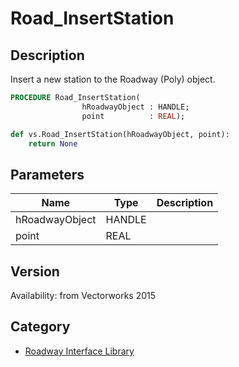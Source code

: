 # Road_InsertStation

## Description
Insert a new station to the Roadway (Poly) object.

```pascal
PROCEDURE Road_InsertStation(
				hRoadwayObject : HANDLE;
				point          : REAL);
```

```python
def vs.Road_InsertStation(hRoadwayObject, point):
    return None
```

## Parameters
|Name|Type|Description|
|---|---|---|
|hRoadwayObject|HANDLE|   |
|point|REAL|   |

## Version
Availability: from Vectorworks 2015

## Category
* [Roadway Interface Library](../Categories/Roadway%20Interface%20Library.md)
